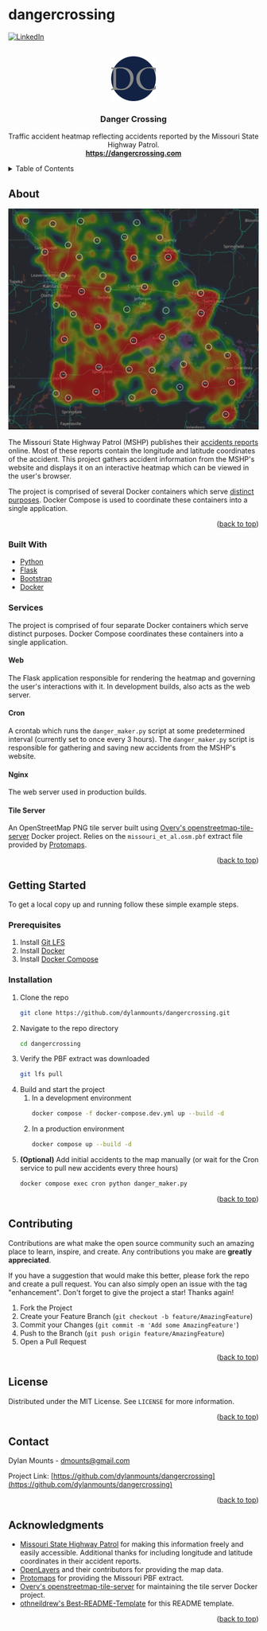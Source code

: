 # dangercrossing
<!-- PROJECT SHIELDS -->
<!--
*** I'm using markdown "reference style" links for readability.
*** Reference links are enclosed in brackets [ ] instead of parentheses ( ).
*** See the bottom of this document for the declaration of the reference variables
*** for contributors-url, forks-url, etc. This is an optional, concise syntax you may use.
*** https://www.markdownguide.org/basic-syntax/#reference-style-links
-->
[![LinkedIn][linkedin-shield]][linkedin-url]

<!-- PROJECT LOGO -->
<br />
<div align="center">
  <a href="https://dangercrossing.com">
    <img src="https://github.com/dylanmounts/dangercrossing/blob/main/services/web/danger_crossing/danger_crossing/static/favicon-180x180.png" alt="Logo" width="90" height="90">
  </a>

<h3 align="center">Danger Crossing</h3>

  <p align="center">
    Traffic accident heatmap reflecting accidents reported by the Missouri State Highway Patrol.
    <br />
    <a href="https://dangercrossing.com"><strong>https://dangercrossing.com</strong></a>
  </p>
</div>



<!-- TABLE OF CONTENTS -->
<details>
  <summary>Table of Contents</summary>
  <ol>
    <li>
      <a href="#about-the-project">About</a>
      <ul>
        <li><a href="#built-with">Built With</a></li>
        <li><a href="#services">Services</a></li>
      </ul>
    </li>
    <li>
      <a href="#getting-started">Getting Started</a>
      <ul>
        <li><a href="#prerequisites">Prerequisites</a></li>
        <li><a href="#installation">Installation</a></li>
      </ul>
    </li>
    <li><a href="#contributing">Contributing</a></li>
    <li><a href="#license">License</a></li>
    <li><a href="#contact">Contact</a></li>
    <li><a href="#acknowledgments">Acknowledgments</a></li>
  </ol>
</details>



<!-- ABOUT THE PROJECT -->
## About

[![Danger Crossing Screen Shot][product-screenshot]](https://dangercrossing.com)

The Missouri State Highway Patrol (MSHP) publishes their [accidents reports](https://www.mshp.dps.missouri.gov/HP68/search.jsp) online. Most of these reports contain the longitude and latitude coordinates of the accident. This project gathers accident information from the MSHP's website and displays it on an interactive heatmap which can be viewed in the user's browser.

The project is comprised of several Docker containers which serve [distinct purposes](#services). Docker Compose is used to coordinate these containers into a single application.

<p align="right">(<a href="#top">back to top</a>)</p>



### Built With

* [Python](https://www.python.org)
* [Flask](https://flask.palletsprojects.com)
* [Bootstrap](https://getbootstrap.com)
* [Docker](https://www.docker.com)

### Services
The project is comprised of four separate Docker containers which serve distinct purposes. Docker Compose coordinates these containers into a single application.

#### Web

The Flask application responsible for rendering the heatmap and governing the user's interactions with it. In development builds, also acts as the web server.

#### Cron

A crontab which runs the `danger_maker.py` script at some predetermined interval (currently set to once every 3 hours). The `danger_maker.py` script is responsible for gathering and saving new accidents from the MSHP's website.

#### Nginx

The web server used in production builds.

#### Tile Server

An OpenStreetMap PNG tile server built using [Overv's openstreetmap-tile-server](https://github.com/Overv/openstreetmap-tile-server/) Docker project. Relies on the `missouri_et_al.osm.pbf` extract file provided by [Protomaps](https://protomaps.com/downloads/osm).

<p align="right">(<a href="#top">back to top</a>)</p>



<!-- GETTING STARTED -->
## Getting Started

To get a local copy up and running follow these simple example steps.

### Prerequisites

1. Install [Git LFS](https://git-lfs.com/)
2. Install [Docker](https://docs.docker.com/get-docker/)
3. Install [Docker Compose](https://docs.docker.com/compose/install/)

### Installation

1. Clone the repo
    ```sh
    git clone https://github.com/dylanmounts/dangercrossing.git
    ```
2. Navigate to the repo directory
    ```sh
    cd dangercrossing
    ```
3. Verify the PBF extract was downloaded
   ```sh
   git lfs pull
   ```
4. Build and start the project
   1. In a development environment
      ```sh
      docker compose -f docker-compose.dev.yml up --build -d
      ```
   2. In a production environment
      ```sh
      docker compose up --build -d
      ```
5. **(Optional)** Add initial accidents to the map manually (or wait for the Cron service to pull new accidents every three hours)
   ```sh
   docker compose exec cron python danger_maker.py
   ```

<p align="right">(<a href="#top">back to top</a>)</p>



<!-- CONTRIBUTING -->
## Contributing

Contributions are what make the open source community such an amazing place to learn, inspire, and create. Any contributions you make are **greatly appreciated**.

If you have a suggestion that would make this better, please fork the repo and create a pull request. You can also simply open an issue with the tag "enhancement".
Don't forget to give the project a star! Thanks again!

1. Fork the Project
2. Create your Feature Branch (`git checkout -b feature/AmazingFeature`)
3. Commit your Changes (`git commit -m 'Add some AmazingFeature'`)
4. Push to the Branch (`git push origin feature/AmazingFeature`)
5. Open a Pull Request

<p align="right">(<a href="#top">back to top</a>)</p>



<!-- LICENSE -->
## License

Distributed under the MIT License. See `LICENSE` for more information.

<p align="right">(<a href="#top">back to top</a>)</p>



<!-- CONTACT -->
## Contact

Dylan Mounts - dmounts@gmail.com

Project Link: [https://github.com/dylanmounts/dangercrossing](https://github.com/dylanmounts/dangercrossing)

<p align="right">(<a href="#top">back to top</a>)</p>



<!-- ACKNOWLEDGMENTS -->
## Acknowledgments

* [Missouri State Highway Patrol](https://www.mshp.dps.missouri.gov/HP68/search.jsp) for making this information freely and easily accessible. Additional thanks for including longitude and latitude coordinates in their accident reports.
* [OpenLayers](https://openlayers.org/) and their contributors for providing the map data.
* [Protomaps](https://protomaps.com/downloads/osm) for providing the Missouri PBF extract.
* [Overv's openstreetmap-tile-server](https://github.com/Overv/openstreetmap-tile-server/) for maintaining the tile server Docker project.
* [othneildrew's Best-README-Template](https://github.com/othneildrew/Best-README-Template.git) for this README template.

<p align="right">(<a href="#top">back to top</a>)</p>



<!-- MARKDOWN LINKS & IMAGES -->
<!-- https://www.markdownguide.org/basic-syntax/#reference-style-links -->
[linkedin-shield]: https://img.shields.io/badge/-LinkedIn-black.svg?style=for-the-badge&logo=linkedin&colorB=555
[linkedin-url]: https://linkedin.com/in/dylan-mounts
[product-logo]: https://github.com/dylanmounts/dangercrossing/blob/main/services/web/danger_crossing/danger_crossing/static/favicon-180x180.png
[product-screenshot]: https://github.com/dylanmounts/dangercrossing/blob/main/services/web/danger_crossing/danger_crossing/static/danger_crossing_heatmap_thumb.png